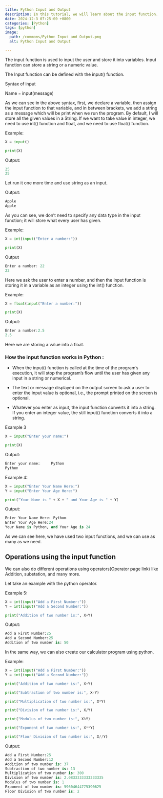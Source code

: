 ```yaml
---
title: Python Input and Output
description: In this tutorial, we will learn about the input function.
date: 2024-12-3 07:25:00 +0800
categories: [Python]
tags: [python]
image:
  path: /commons/Python Input and Output.png
  alt: Python Input and Output

---
```



The input function is used to input the user and store it into variables. Input function can store a string or a numeric value.

<script type="text/javascript">
	atOptions = {
		'key' : '98858c4e91885e00ea9926beee01c03e',
		'format' : 'iframe',
		'height' : 90,
		'width' : 728,
		'params' : {}
	};
</script>
<script type="text/javascript" src="https://www.highperformanceformat.com/98858c4e91885e00ea9926beee01c03e/invoke.js"></script>
The Input function can be defined with the input() function.

<script type="text/javascript">
	atOptions = {
		'key' : '98858c4e91885e00ea9926beee01c03e',
		'format' : 'iframe',
		'height' : 90,
		'width' : 728,
		'params' : {}
	};
</script>
<script type="text/javascript" src="https://www.highperformanceformat.com/98858c4e91885e00ea9926beee01c03e/invoke.js"></script>
Syntax of input  
   
Name = input(message)

As we can see in the above syntax, first, we declare a variable, then assign the input function to that variable, and in between brackets, we add a string as a message which will be print when we run the program. By default, I will store all the given values in a String. If we want to take value in integer, we need to use int() function and float, and we need to use float() function.

Example:

```python
X = input()

print(X)

```

<script type="text/javascript">
	atOptions = {
		'key' : '98858c4e91885e00ea9926beee01c03e',
		'format' : 'iframe',
		'height' : 90,
		'width' : 728,
		'params' : {}
	};
</script>
<script type="text/javascript" src="https://www.highperformanceformat.com/98858c4e91885e00ea9926beee01c03e/invoke.js"></script>
Output:

```python
25
25 
```

Let run it one more time and use string as an input.

Output:

```python
Apple
Apple
```

As you can see, we don’t need to specify any data type in the input function; it will store what every user has given.

Example:

```python
X = int(input("Enter a number:"))

print(X)
```

Output

```python
Enter a number:	22
22
```

Here we ask the user to enter a number, and then the input function is storing it in a variable as an integer using the int() function.

Example:

```python
X = float(input("Enter a number:"))

print(X)
```

Output:

```python
Enter a number:2.5
2.5
```

Here we are storing a value into a float.

### How the input function works in Python : 

* When the input() function is called at the time of the program’s execution, it will stop the program’s flow until the user has given any input in a string or numerical.  
    
* The text or message displayed on the output screen to ask a user to enter the input value is optional, i.e., the prompt printed on the screen is optional.  
* Whatever you enter as input, the input function converts it into a string. If you enter an integer value, the still input() function converts it into a string.

Example 3 

```python
X = input("Enter your name:")

print(X)

```

Output:

```python
Enter your name:	 Python 
Python 
```

Example 4:

```python
X = input("Enter Your Name Here:")
Y = input("Enter Your Age Here:")

print("Your Name is " + X + " and Your Age is " + Y)
```

Output:

```python
Enter Your Name Here: Python
Enter Your Age Here:24
Your Name is Python, and Your Age is 24
```

As we can see here, we have used two input functions, and we can use as many as we need.

## 

## Operations using the input function

We can also do different operations using operators(Operator page link) like Addition, substation, and many more.

Let take an example with the python operator.

Example 5:

```python
X = int(input("Add a First Number:"))
Y = int(input("Add a Second Number:"))

print("Addition of two number is:", X+Y)
```

Output:

```python
Add a First Number:25
Add a Second Number:25
Addition of two number is: 50
```

In the same way, we can also create our calculator program using python.

Example:

```python
X = int(input("Add a First Number:"))
Y = int(input("Add a Second Number:"))

print("Addition of two number is:", X+Y)

print("Subtraction of two number is:", X-Y)

print("Multiplication of two number is:", X*Y)

print("Division of two number is:", X/Y)

print("Modulus of two number is:", X%Y)

print("Exponent of two number is:", X**Y)

print("Floor Division of two number is:", X//Y)
```

Output:

```python
Add a First Number:25
Add a Second Number:12
Addition of two number is: 37
Subtraction of two number is: 13
Multiplication of two number is: 300
Division of two number is: 2.0833333333333335
Modulus of two number is: 1
Exponent of two number is: 59604644775390625
Floor Division of two number is: 2

```


<script async src="https://pagead2.googlesyndication.com/pagead/js/adsbygoogle.js?client=ca-pub-4181667199679058"
     crossorigin="anonymous"></script>